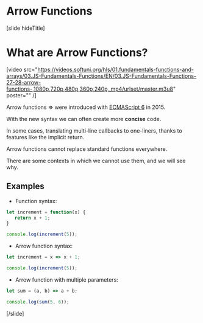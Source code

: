 # Arrow Functions

[slide hideTitle]
# What are Arrow Functions?

[video src="https://videos.softuni.org/hls/01.fundamentals-functions-and-arrays/03.JS-Fundamentals-Functions/EN/03.JS-Fundamentals-Functions-27-28-arrow-functions-,1080p,720p,480p,360p,240p,.mp4/urlset/master.m3u8" poster="" /]

Arrow functions **=>** were introduced with [ECMAScript 6](https://en.wikipedia.org/wiki/ECMAScript) in 2015. 

With the new syntax we can often create more **concise** code. 

In some cases, translating multi-line callbacks to one-liners, thanks to features like the implicit return. 

Arrow functions cannot replace standard functions everywhere. 

There are some contexts in which we cannot use them, and we will see why.

## Examples

- Function syntax:

```js live
let increment = function(x) {
   return x + 1;
}

console.log(increment(5));  
```

- Arrow function syntax:

``` js live
let increment = x => x + 1;

console.log(increment(5));  
```

- Arrow function with multiple parameters:

```js live
let sum = (a, b) => a + b;

console.log(sum(5, 6));  
```

[/slide]
